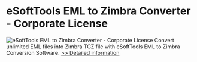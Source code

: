 # eSoftTools EML to Zimbra Converter - Corporate License
![eSoftTools EML to Zimbra Converter - Corporate License](https://mycommerce.akamaized.net/api/pimages/P300878369/BIG/300878369.GIF)
Convert unlimited EML files into Zimbra TGZ file with eSoftTools EML to Zimbra Conversion Software.
[>> Detailed information](https://secure.shareit.com/shareit/product.html?productid=300878369&affiliateid=200057808)